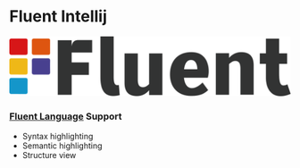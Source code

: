 # Fluent Intellij

![](./src/main/design/SVG/title.svg)

<!-- Plugin description -->
### [Fluent Language](https://github.com/projectfluent) Support

- Syntax highlighting
- Semantic highlighting
- Structure view

<!-- Plugin description end -->
